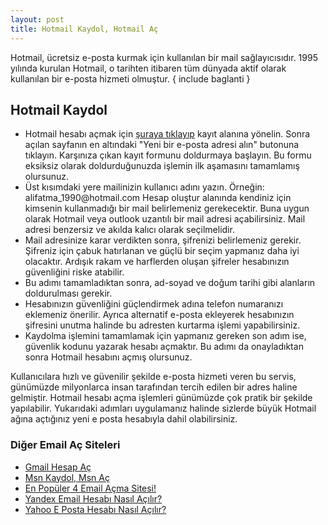 ```yaml
---
layout: post
title: Hotmail Kaydol, Hotmail Aç
---
```


Hotmail, ücretsiz e-posta kurmak için kullanılan bir mail sağlayıcısıdır. 1995 yılında kurulan Hotmail, o tarihten itibaren tüm dünyada aktif olarak kullanılan bir e-posta hizmeti olmuştur.
{ include baglanti }
<h2>Hotmail Kaydol</h2>
<ul><li>Hotmail hesabı açmak için <a target="_blank" rel="nofollow" href="https://goo.gl/hQDTNz">şuraya tıklayıp</a> kayıt alanına yönelin. Sonra açılan sayfanın en altındaki "Yeni bir e-posta adresi alın" butonuna tıklayın. Karşınıza çıkan kayıt formunu doldurmaya başlayın. Bu formu eksiksiz olarak doldurduğunuzda işlemin ilk aşamasını tamamlamış olursunuz.</li>
<li>Üst kısımdaki yere mailinizin kullanıcı adını yazın. Örneğin: alifatma_1990@hotmail.com Hesap oluştur alanında kendiniz için kimsenin kullanmadığı bir mail belirlemeniz gerekecektir. Buna uygun olarak Hotmail veya outlook uzantılı bir mail adresi açabilirsiniz. Mail adresi benzersiz ve akılda kalıcı olarak seçilmelidir. </li>
<li>Mail adresinize karar verdikten sonra, şifrenizi belirlemeniz gerekir. Şifreniz için çabuk hatırlanan ve güçlü bir seçim yapmanız daha iyi olacaktır. Ardışık rakam ve harflerden oluşan şifreler hesabınızın güvenliğini riske atabilir. </li>
<li>Bu adımı tamamladıktan sonra, ad-soyad ve doğum tarihi gibi alanların doldurulması gerekir. </li>
<li>Hesabınızın güvenliğini güçlendirmek adına telefon numaranızı eklemeniz önerilir. Ayrıca alternatif e-posta ekleyerek hesabınızın şifresini unutma halinde bu adresten kurtarma işlemi yapabilirsiniz.</li>
<li>Kaydolma işlemini tamamlamak için yapmanız gereken son adım ise, güvenlik kodunu yazarak hesabı açmaktır. Bu adımı da onayladıktan sonra Hotmail hesabını açmış olursunuz.</li></ul>

Kullanıcılara hızlı ve güvenilir şekilde e-posta hizmeti veren bu servis, günümüzde milyonlarca insan tarafından tercih edilen bir adres haline gelmiştir. Hotmail hesabı açma işlemleri günümüzde çok pratik bir şekilde yapılabilir. Yukarıdaki adımları uygulamanız halinde sizlerde büyük Hotmail ağına açtığınız yeni e posta hesabıyla dahil olabilirsiniz.

<h3>Diğer Email Aç Siteleri</h3>
<ul>
<li><a href="http://mailhesabiac.xyz/gmail-hesap-ac/">Gmail Hesap Aç</a></li>
<li><a href="http://mailhesabiac.xyz/msn-kaydol-msn-ac/">Msn Kaydol, Msn Aç</a></li>
<li><a href="http://mailhesabiac.xyz/email-ac/">En Popüler 4 Email Açma Sitesi!</a></li>
<li><a href="http://mailhesabiac.xyz/yandex-mail-hesabi-nasil-acilir/">Yandex Email Hesabı Nasıl Açılır?</a></li>
<li><a href="http://mailhesabiac.xyz/yahoo-mail-hesabi-nasil-acilir/">Yahoo E Posta Hesabı Nasıl Açılır?</a></li>
</ul>
